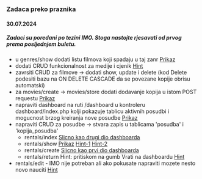 ### Zadaca preko praznika
#### 30.07.2024

##### Zadaci su poredani po tezini IMO. Stoga nastojte rjesavati od prvog prema posljednjem buletu.

* u genres/show dodati listu filmova koji spadaju u taj zanr [Prikaz](https://github.com/adobrini-algebra/backend_developer_0/tree/main/napredni_php/hints/genre-show.PNG)
* dodati CRUD funkcionalnost za medije i cjenik [Hint](https://github.com/adobrini-algebra/backend_developer_0/tree/main/napredni_php/views/partials/sidebar.php)
* zavrsiti CRUD za filmove -> dodati show, update i delete (kod Delete podesiti bazu na ON DELETE CASCADE da se povezane kopije obrisu automatski)
* za movies/create -> movies/store dodati dodavanje kopija u istom POST requestu [Prikaz](https://github.com/adobrini-algebra/backend_developer_0/tree/main/napredni_php/hints/movie-create.PNG)
* napraviti dashboard na ruti /dashboard u kontroleru dashboard/index.php kolji pokazuje tablicu aktivnih posudbi i mogucnost brzog kreiranja nove posudbe [Prikaz](https://github.com/adobrini-algebra/backend_developer_0/tree/main/napredni_php/hints/dashboard.PNG)
* napraviti CRUD za posudbe -> stvara zapis u tablicama 'posudba' i 'kopija_posudba'
    - rentals/index [Slicno kao drugi dio dashboarda](https://github.com/adobrini-algebra/backend_developer_0/tree/main/napredni_php/hints/dashboard.PNG)
    - rentals/show  [Prikaz](https://github.com/adobrini-algebra/backend_developer_0/tree/main/napredni_php/hints/rental-show.PNG)  [Hint-1](https://github.com/adobrini-algebra/backend_developer_0/tree/main/napredni_php/hints/rentals-show-hint.md)  [Hint-2](https://github.com/adobrini-algebra/backend_developer_0/tree/main/napredni_php/hints/dohvacanje_pojedine_posudbe.md)
    - rentals/create  [Slicno kao prvi dio dashboarda](https://github.com/adobrini-algebra/backend_developer_0/tree/main/napredni_php/hints/dashboard.PNG)
    - rentals/return  Hint: pritiskom na gumb Vrati na dashboardu [Hint](https://github.com/adobrini-algebra/backend_developer_0/tree/main/napredni_php/Controllers/rentals/destroy.php)
* rentals/edit - IMO nije potreban ali ako pokusate napraviti mozete nesto novo nauciti [Hint](https://github.com/adobrini-algebra/backend_developer_0/tree/main/napredni_php/Controllers/rentals/destroy.php)